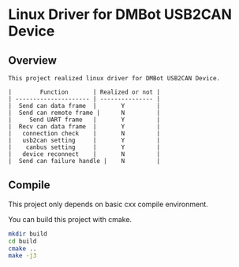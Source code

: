 # Linux Driver for DMBot USB2CAN Device

## Overview

    This project realized linux driver for DMBot USB2CAN Device.

    |        Function       | Realized or not |
    | --------------------- | --------------- |
    |  Send can data frame  |       Y         |
    |  Send can remote frame |      N         |
    |     Send UART frame   |       Y         |
    |  Recv can data frame  |       Y         |
    |   connection check    |       N         |
    |   usb2can setting     |       Y         |
    |    canbus setting     |       Y         |
    |   device reconnect    |       N         |
    |  Send can failure handle |    N         |


## Compile

This project only depends on basic cxx compile environment.

You can build this project with cmake.

```bash
mkdir build
cd build
cmake ..
make -j3
```